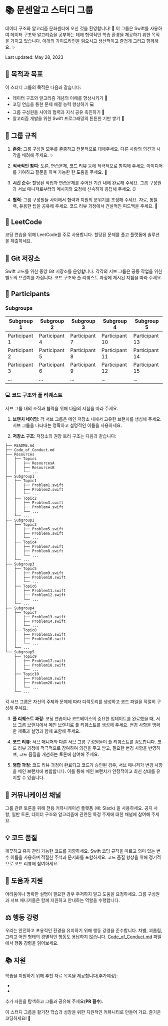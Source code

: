 # 📚 문센알고 스터디 그룹

데이터 구조와 알고리즘 문화센터에 오신 것을 환영합니다! 🎉 이 그룹은 Swift를 사용하여 데이터 구조와 알고리즘을 공부하는 데에 협력적인 학습 환경을 제공하기 위한 목적을 가지고 있습니다. 아래의 가이드라인을 읽으시고 생산적이고 즐겁게 그리고 함께해요. ✨

Last updated: May 28, 2023

## 🎯 목적과 목표

이 스터디 그룹의 목적은 다음과 같습니다:

- 데이터 구조와 알고리즘 개념의 이해를 향상시키기 🧠
- 코딩 연습을 통한 문제 해결 능력 향상하기 💻
- 그룹 구성원들 사이의 협력과 지식 공유 촉진하기 🤝
- 알고리즘 개발을 위한 Swift 프로그래밍의 튼튼한 기반 쌓기 🚀

## 📜 그룹 규칙

1. **존중**: 그룹 구성원 모두를 존중하고 전문적으로 대해주세요. 다른 사람의 의견과 시각을 배려해 주세요. ✨

2. **적극적인 참여**: 토론, 연습문제, 코드 리뷰 등에 적극적으로 참여해 주세요. 아이디어를 기여하고 질문을 하며 가능한 한 도움을 주세요. 💪

3. **시간 준수**: 할당된 작업과 연습문제를 주어진 기간 내에 완료해 주세요. 그룹 구성원과 서브 매니저로부터의 메시지와 요청에 신속하게 응답해 주세요. ⏰

4. **협력**: 그룹 구성원들 사이에서 협력과 지원의 분위기를 조성해 주세요. 자료, 통찰력, 유용한 팁을 공유해 주세요. 코드 리뷰 과정에서 건설적인 피드백을 주세요. 🤝

## 🧩 LeetCode

코딩 연습을 위해 LeetCode를 주로 사용합니다. 할당된 문제를 풀고 플랫폼에 솔루션을 제출하세요.

## 📁 Git 저장소

Swift 코드를 위한 중앙 Git 저장소를 운영합니다. 각각의 서브 그룹은 공동 작업을 위한 별도의 브랜치를 가집니다. 코드 구조와 풀 리퀘스트 과정에 제시된 지침을 따라 주세요.


## 👥 Participants

### Subgroups

| Subgroup 1 | Subgroup 2 | Subgroup 3 | Subgroup 4 | Subgroup 5 |
|------------|------------|------------|------------|------------|
| Participant 1 | Participant 4 | Participant 7 | Participant 10 | Participant 13 |
| Participant 2 | Participant 5 | Participant 8 | Participant 11 | Participant 14 |
| Participant 3 | Participant 6 | Participant 9 | Participant 12 | Participant 15 |
| ...        | ...        | ...        | ...        | ...        |


### 💻 코드 구조와 풀 리퀘스트

서브 그룹 내의 조직과 협력을 위해 다음의 지침을 따라 주세요.

1. **브랜치 네이밍**: 각 서브 그룹은 메인 저장소 내에서 고유한 브랜치를 생성해 주세요. 서브 그룹을 나타내는 명확하고 설명적인 이름을 사용하세요.

2. **저장소 구조**: 저장소의 권장 트리 구조는 다음과 같습니다:
```
├── README.md
├── Code_of_Conduct.md
├── Resources
│   ├── Topics
│   │   ├── ResourcesA
│   │   ├── ResourcesB
│   │   └── ...
├── Subgroup1
│   ├── Topic1
│   │   ├── Problem1.swift
│   │   ├── Problem2.swift
│   │   └── ...
│   ├── Topic2
│   │   ├── Problem3.swift
│   │   ├── Problem4.swift
│   │   └── ...
│   └── ...
├── Subgroup2
│   ├── Topic3
│   │   ├── Problem5.swift
│   │   ├── Problem6.swift
│   │   └── ...
│   ├── Topic4
│   │   ├── Problem7.swift
│   │   ├── Problem8.swift
│   │   └── ...
│   └── ...
├── Subgroup3
│   ├── Topic5
│   │   ├── Problem9.swift
│   │   ├── Problem10.swift
│   │   └── ...
│   ├── Topic6
│   │   ├── Problem11.swift
│   │   ├── Problem12.swift
│   │   └── ...
│   └── ...
├── Subgroup4
│   ├── Topic7
│   │   ├── Problem13.swift
│   │   ├── Problem14.swift
│   │   └── ...
│   ├── Topic8
│   │   ├── Problem15.swift
│   │   ├── Problem16.swift
│   │   └── ...
│   └── ...
└── Subgroup5
    ├── Topic9
    │   ├── Problem17.swift
    │   ├── Problem18.swift
    │   └── ...
    ├── Topic10
    │   ├── Problem19.swift
    │   ├── Problem20.swift
    │   └── ...
    └── ...
```


각 서브 그룹은 자신의 주제와 문제에 따라 디렉토리를 생성하고 코드 파일을 적절히 구성해 주세요.

3. **풀 리퀘스트 과정**: 코딩 연습이나 코드베이스의 중요한 업데이트를 완료했을 때, 서브 그룹 브랜치에서 메인 브랜치로 풀 리퀘스트를 생성해 주세요. 변경 사항을 명확한 제목과 설명과 함께 포함해 주세요.

4. **코드 리뷰**: 서브 매니저와 다른 서브 그룹 구성원들이 풀 리퀘스트를 검토합니다. 코드 리뷰 과정에 적극적으로 참여하여 의견을 주고 받고, 필요한 변경 사항을 반영하며, 코드 품질을 개선하는 토론에 참여해 주세요.

5. **병합 과정**: 코드 리뷰 과정이 완료되고 코드가 승인된 경우, 서브 매니저가 변경 사항을 메인 브랜치에 병합합니다. 이를 통해 메인 브랜치가 안정적이고 최신 상태를 유지할 수 있습니다.

## 💬 커뮤니케이션 채널

그룹 관련 토론을 위해 전용 커뮤니케이션 플랫폼 (예: Slack) 을 사용하세요. 공지 사항, 일반 토론, 데이터 구조와 알고리즘에 관련된 특정 주제에 대한 채널에 참여해 주세요.

## 💡 코드 품질

깨끗하고 유지 관리 가능한 코드를 지향하세요. Swift 코딩 규칙을 따르고 의미 있는 변수 이름을 사용하며 적절한 주석과 문서화를 포함하세요. 코드 품질 향상을 위해 정기적으로 코드 리뷰에 참여하세요.

## 🤝 도움과 지원

어려움이나 명확한 설명이 필요한 경우 주저하지 말고 도움을 요청하세요. 그룹 구성원과 서브 매니저들은 함께 지원하고 안내하는 역할을 수행합니다.

## ⚖️ 행동 강령

우리는 안전하고 포용적인 환경을 유지하기 위해 행동 강령을 준수합니다. 차별, 괴롭힘, 그리고 어떤 형태의 경멸적인 행동도 용납하지 않습니다. [Code_of_Conduct.md](./Code_of_Conduct.md) 파일에서 행동 강령을 읽어보세요.

## 📚 자원

학습을 지원하기 위해 추천 자료 목록을 제공합니다[추가예정]:

- 
- 

추가 자원을 탐색하고 그룹과 공유해 주세요(**PR 필수**).

이 스터디 그룹을 활기찬 학습과 성장을 위한 지원적인 커뮤니티로 만들어 가요. 즐거운 코딩하세요! 🚀
